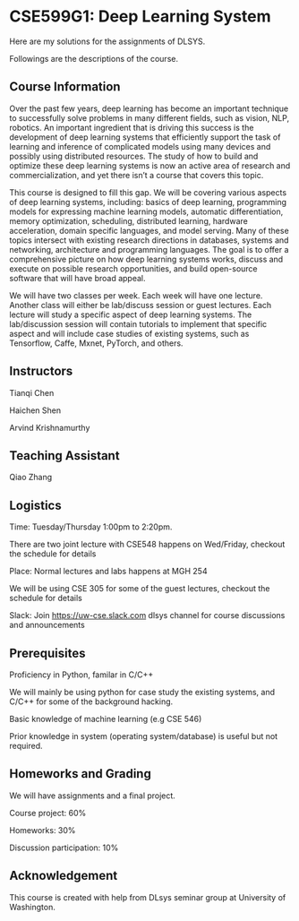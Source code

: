 # CSE599G1: Deep Learning System
Here are my solutions for the assignments of DLSYS.

Followings are the descriptions of the course.

## Course Information
Over the past few years, deep learning has become an important technique to successfully solve problems in many different fields, such as vision, NLP, robotics. An important ingredient that is driving this success is the development of deep learning systems that efficiently support the task of learning and inference of complicated models using many devices and possibly using distributed resources. The study of how to build and optimize these deep learning systems is now an active area of research and commercialization, and yet there isn’t a course that covers this topic.

This course is designed to fill this gap. We will be covering various aspects of deep learning systems, including: basics of deep learning, programming models for expressing machine learning models, automatic differentiation, memory optimization, scheduling, distributed learning, hardware acceleration, domain specific languages, and model serving. Many of these topics intersect with existing research directions in databases, systems and networking, architecture and programming languages. The goal is to offer a comprehensive picture on how deep learning systems works, discuss and execute on possible research opportunities, and build open-source software that will have broad appeal.

We will have two classes per week. Each week will have one lecture. Another class will either be lab/discuss session or guest lectures. Each lecture will study a specific aspect of deep learning systems. The lab/discussion session will contain tutorials to implement that specific aspect and will include case studies of existing systems, such as Tensorflow, Caffe, Mxnet, PyTorch, and others.

## Instructors
Tianqi Chen

Haichen Shen

Arvind Krishnamurthy

## Teaching Assistant
Qiao Zhang

## Logistics
Time: Tuesday/Thursday 1:00pm to 2:20pm.

There are two joint lecture with CSE548 happens on Wed/Friday, checkout the schedule for details

Place: Normal lectures and labs happens at MGH 254

We will be using CSE 305 for some of the guest lectures, checkout the schedule for details

Slack: Join https://uw-cse.slack.com dlsys channel for course discussions and announcements

## Prerequisites
Proficiency in Python, familar in C/C++

We will mainly be using python for case study the existing systems, and C/C++ for some of the background hacking.

Basic knowledge of machine learning (e.g CSE 546)

Prior knowledge in system (operating system/database) is useful but not required.

## Homeworks and Grading
We will have assignments and a final project.

Course project: 60%

Homeworks: 30%

Discussion participation: 10%

## Acknowledgement
This course is created with help from DLsys seminar group at University of Washington.
